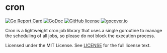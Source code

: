 # cron

[![Go Report Card](https://goreportcard.com/badge/github.com/wzshiming/cron)](https://goreportcard.com/report/github.com/wzshiming/cron)
[![GoDoc](https://godoc.org/github.com/wzshiming/cron?status.svg)](https://godoc.org/github.com/wzshiming/cron)
[![GitHub license](https://img.shields.io/github/license/wzshiming/cron.svg)](https://github.com/wzshiming/cron/blob/master/LICENSE)
[![gocover.io](https://gocover.io/_badge/github.com/wzshiming/cron)](https://gocover.io/github.com/wzshiming/cron)

Cron is a lightweight cron job library that uses a single goroutine to manage the scheduling of all jobs,
so please do not block the execution process.

Licensed under the MIT License. See [LICENSE](https://github.com/wzshiming/cron/blob/master/LICENSE) for the full license text.
